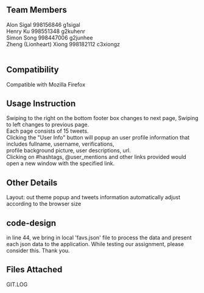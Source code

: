 Team Members
---------

Alon Sigal			998156846	g1sigal		<br>
Henry Ku			998551348	g2kuhenr	<br>
Simon Song			998447006	g2junhee	<br>
Zheng (Lionheart) Xiong		998182112	c3xiongz	<br>
<br>

Compatibility
---------
Compatible with Mozilla Firefox <br>

Usage Instruction
---------
Swiping to the right on the bottom footer box changes to next page, Swiping to left changes to previous page. <br>
Each page consists of 15 tweets. <br>
Clicking the "User Info" button will popup an user profile information that includes fullname, username, verifications, <br> 
profile background picture, user descriptions, url. <br>
Clicking on #hashtags, @user_mentions and other links provided would open a new window with the specified link. <br>

Other Details
---------
Layout: out theme popup and tweets information automatically adjust according to the browser size <br>

code-design
-----------
in line 44, we bring in local 'favs.json' file to process the data and present each json data to the application.
While testing our assignment, please consider this. Thank you.

Files Attached
---------
GIT.LOG
